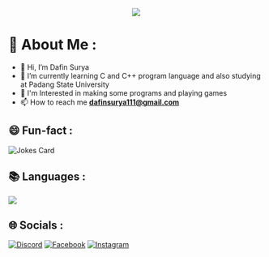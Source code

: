 <p align="center">
  <img src="https://capsule-render.vercel.app/api?type=waving&color=gradient&text=Hi+There!&height=150&section=header"/>
</p>

# 🌠 About Me :
- 👋 Hi, I’m Dafin Surya
- 🌱 I’m currently learning C and C++ program language and also studying at Padang State University
- 👀 I'm Interested in making some programs and playing games
- 📫 How to reach me **dafinsurya111@gmail.com**

## 😄 Fun-fact :

![Jokes Card](https://readme-jokes.vercel.app/api)

## 📚 Languages :
![](https://img.shields.io/badge/C-0033FF?style=for-the-badge&logo=C&logoColor=blue)

## 🌐 Socials :
[![Discord](https://img.shields.io/badge/Discord-%237289DA.svg?logo=discord&logoColor=white)](https://discordapp.com/users/1051134719414243358) [![Facebook](https://img.shields.io/badge/Facebook-%231877F2.svg?logo=Facebook&logoColor=white)](https://web.facebook.com/dafinsurya.dafin) [![Instagram](https://img.shields.io/badge/Instagram-%23E4405F.svg?logo=Instagram&logoColor=white)](https://www.instagram.com/dafinsurya/)

